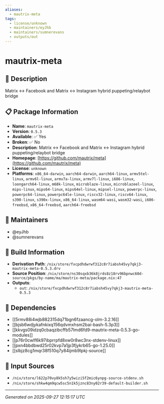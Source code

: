```yaml
---
aliases:
  - mautrix-meta
tags:
  - license/unknown
  - maintainers/eyJhb
  - maintainers/sumnerevans
  - outputs/out
---
```


# mautrix-meta

## 📝 Description

Matrix <-> Facebook and Matrix <-> Instagram hybrid puppeting/relaybot bridge

## 📋 Package Information

- **Name**: `mautrix-meta`
- **Version**: `0.5.3`
- **Available**: ✅ Yes
- **Broken**: ✅ No
- **Description**: Matrix <-> Facebook and Matrix <-> Instagram hybrid puppeting/relaybot bridge
- **Homepage**: [https://github.com/mautrix/meta](https://github.com/mautrix/meta)
- **License**: `unknown`
- **Platforms**: `x86_64-darwin`, `aarch64-darwin`, `aarch64-linux`, `armv5tel-linux`, `armv6l-linux`, `armv7a-linux`, `armv7l-linux`, `i686-linux`, `loongarch64-linux`, `m68k-linux`, `microblaze-linux`, `microblazeel-linux`, `mips-linux`, `mips64-linux`, `mips64el-linux`, `mipsel-linux`, `powerpc-linux`, `powerpc64-linux`, `powerpc64le-linux`, `riscv32-linux`, `riscv64-linux`, `s390-linux`, `s390x-linux`, `x86_64-linux`, `wasm64-wasi`, `wasm32-wasi`, `i686-freebsd`, `x86_64-freebsd`, `aarch64-freebsd`
## 👥 Maintainers

- @eyJhb
- @sumnerevans


## 🔧 Build Information

- **Derivation Path**: `/nix/store/fxcpdhdwrwf312c8r7iabsh45vy7qkj3-mautrix-meta-0.5.3.drv`
- **Source Position**: `/nix/store/ns30sqxb36k8jrds8z18rv96bpnwc60d-source/pkgs/by-name/ma/mautrix-meta/package.nix:47`
- **Outputs**:
  - `out`:  `/nix/store/fxcpdhdwrwf312c8r7iabsh45vy7qkj3-mautrix-meta-0.5.3`

## 🔗 Dependencies

- [[5rmv88i4wjb882315dq71bgn6fzaancg-olm-3.2.16]]
- [[bjsb6wdjykafnkixq156qdvmxhsm2bai-bash-5.3p3]]
- [[kkvgs09idzq0cbaqzibcffb57lmd6fd9-mautrix-meta-0.5.3-go-modules]]
- [[p76r0cwlf6k97ibprrpfd8xw0r8wc3nx-stdenv-linux]]
- [[pxn4bbdbwd25r02kvp7a1jp3fjykrb65-go-1.25.0]]
- [[slbjz8cg1mqr38f510q7y84ijmb9lpkj-source]]

## 📁 Input Sources

- `/nix/store/l622p70vy8k5sh7y5wizi5f2mic6ynpg-source-stdenv.sh`
- `/nix/store/shkw4qm9qcw5sc5n1k5jznc83ny02r39-default-builder.sh`

---
*Generated on 2025-09-27 12:15:17 UTC*
